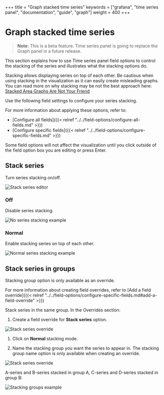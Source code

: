 +++
title = "Graph stacked time series"
keywords = ["grafana", "time series panel", "documentation", "guide", "graph"]
weight = 400
+++

# Graph stacked time series

> **Note:** This is a beta feature. Time series panel is going to replace the Graph panel in a future release.

This section explains how to use Time series panel field options to control the stacking of the series and illustrates what the stacking options do.

Stacking allows displaying series on top of each other. Be cautious when using stacking in the visualization as it can easily create misleading graphs. You can read more on why stacking may be not the best approach here:  [Stacked Area Graphs Are Not Your Friend](https://everydayanalytics.ca/2014/08/stacked-area-graphs-are-not-your-friend.html) 

Use the following field settings to configure your series stacking.

For more information about applying these options, refer to:

- [Configure all fields]({{< relref "../../field-options/configure-all-fields.md" >}})
- [Configure specific fields]({{< relref "../../field-options/configure-specific-fields.md" >}})

Some field options will not affect the visualization until you click outside of the field option box you are editing or press Enter.

## Stack series

Turn series stacking on/off.

![Stack series editor](/img/docs/time-series-panel/stack-series-editor-8-0.png)

### Off

Disable series stacking.

![No series stacking example](/img/docs/time-series-panel/stacking-off-8-0.png)

### Normal

Enable stacking series on top of each other.

![Normal series stacking example](/img/docs/time-series-panel/stacking-normal-8-0.png)

## Stack series in groups

Stacking group option is only available as an override.

For more information about creating field overrides, refer to [Add a field override]({{< relref "../../field-options/configure-specific-fields.md#add-a-field-override" >}}) 

Stack series in the same group. In the Overrides section:

1. Create a field override for **Stack series** option.

![Stack series override](/img/docs/time-series-panel/stacking-override-default-8-0.png)

1. Click on **Normal** stacking mode.
   
1. Name the stacking group you want the series to appear in. The stacking group name option is only available when creating an override.

![Stack series override](/img/docs/time-series-panel/stack-series-override-editor-8-0)

A-series and B-series stacked in group A, C-series and D-series stacked in group B:

![Stacking groups example](/img/docs/time-series-panel/stack-series-groups-8-0.png)
